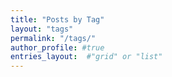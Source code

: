 ```yaml
---
title: "Posts by Tag"
layout: "tags"
permalink: "/tags/"
author_profile: #true
entries_layout:  #"grid" or "list"
---
```

